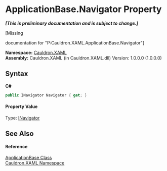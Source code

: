 # ApplicationBase.Navigator Property 
 _**\[This is preliminary documentation and is subject to change.\]**_

\[Missing <summary> documentation for "P:Cauldron.XAML.ApplicationBase.Navigator"\]

**Namespace:**&nbsp;<a href="N_Cauldron_XAML">Cauldron.XAML</a><br />**Assembly:**&nbsp;Cauldron.XAML (in Cauldron.XAML.dll) Version: 1.0.0.0 (1.0.0.0)

## Syntax

**C#**<br />
``` C#
public INavigator Navigator { get; }
```


#### Property Value
Type: <a href="T_Cauldron_XAML_Navigation_INavigator">INavigator</a>

## See Also


#### Reference
<a href="T_Cauldron_XAML_ApplicationBase">ApplicationBase Class</a><br /><a href="N_Cauldron_XAML">Cauldron.XAML Namespace</a><br />